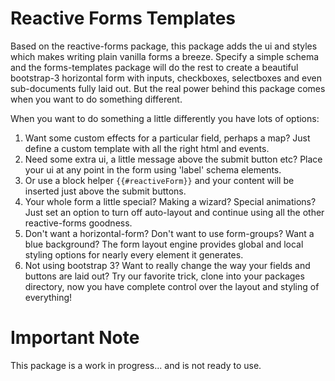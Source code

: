 Reactive Forms Templates
========================
Based on the reactive-forms package, this package adds the ui and styles which makes writing plain vanilla forms a breeze. Specify a simple schema and the forms-templates package will do the rest to create a beautiful bootstrap-3 horizontal form with inputs, checkboxes, selectboxes and even sub-documents fully laid out. But the real power behind this package comes when you want to do something different.

When you want to do something a little differently you have lots of options:

1. Want some custom effects for a particular field, perhaps a map? Just define a custom template with all the right html and events.
2. Need some extra ui, a little message above the submit button etc? Place your ui at any point in the form using 'label' schema elements.
3. Or use a block helper `{{#reactiveForm}}` and your content will be inserted just above the submit buttons.
4. Your whole form a little special? Making a wizard? Special animations? Just set an option to turn off auto-layout and continue using all the other reactive-forms goodness.
5. Don't want a horizontal-form? Don't want to use form-groups? Want a blue background? The form layout engine provides global and local styling options for nearly every element it generates.
6. Not using bootstrap 3? Want to really change the way your fields and buttons are laid out? Try our favorite trick, clone into your packages directory, now you have complete control over the layout and styling of everything!

Important Note
==============
This package is a work in progress... and is not ready to use.